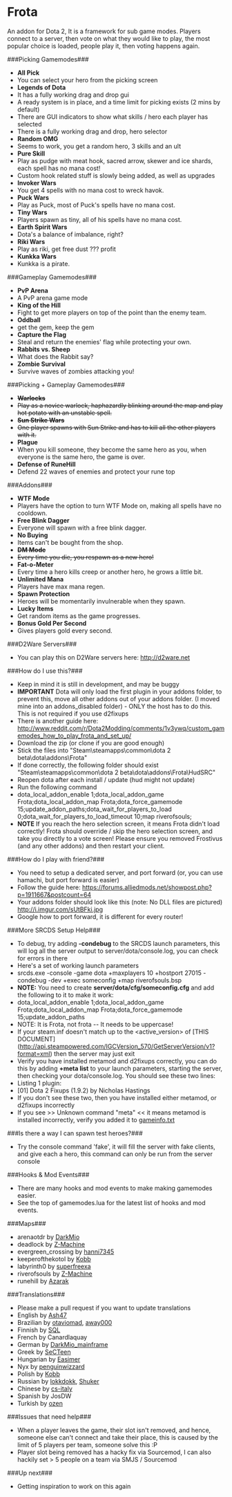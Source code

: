 Frota
=====

An addon for Dota 2, It is a framework for sub game modes. Players connect to a server, then vote on what they would like to play, the most popular choice is loaded, people play it, then voting happens again.

###Picking Gamemodes###
 - **All Pick**
  - You can select your hero from the picking screen
 - **Legends of Dota**
  - It has a fully working drag and drop gui
  - A ready system is in place, and a time limit for picking exists (2 mins by default)
  - There are GUI indicators to show what skills / hero each player has selected
  - There is a fully working drag and drop, hero selector
 - **Random OMG**
  - Seems to work, you get a random hero, 3 skills and an ult
 - **Pure Skill**
  - Play as pudge with meat hook, sacred arrow, skewer and ice shards, each spell has no mana cost!
  - Custom hook related stuff is slowly being added, as well as upgrades
 - **Invoker Wars**
  - You get 4 spells with no mana cost to wreck havok.
 - **Puck Wars**
  - Play as Puck, most of Puck's spells have no mana cost.
 - **Tiny Wars**
  - Players spawn as tiny, all of his spells have no mana cost.
 - **Earth Spirit Wars**
  - Dota's a balance of imbalance, right?
 - **Riki Wars**
  - Play as riki, get free dust ??? profit
 - **Kunkka Wars**
  - Kunkka is a pirate.


###Gameplay Gamemodes###
 - **PvP Arena**
  - A PvP arena game mode
 - **King of the Hill**
  - Fight to get more players on top of the point than the enemy team.
 - **Oddball**
  - get the gem, keep the gem
 - **Capture the Flag**
  - Steal and return the enemies' flag while protecting your own.
 - **Rabbits vs. Sheep**
  - What does the Rabbit say?
 - **Zombie Survival**
  - Survive waves of zombies attacking you!


###Picking + Gameplay Gamemodes###
 - **~~Warlocks~~**
  - ~~Play as a novice warlock, haphazardly blinking around the map and play hot potato with an unstable spell.~~
 - **~~Sun Strike Wars~~**
  - ~~One player spawns with Sun Strike and has to kill all the other players with it.~~
 - **Plague**
  - When you kill someone, they become the same hero as you, when everyone is the same hero, the game is over.
 - **Defense of RuneHill**
  - Defend 22 waves of enemies and protect your rune top

###Addons###
 - **WTF Mode**
  - Players have the option to turn WTF Mode on, making all spells have no cooldown.
 - **Free Blink Dagger**
  - Everyone will spawn with a free blink dagger.
 - **No Buying**
  - Items can't be bought from the shop.
 - **~~DM Mode~~**
  - ~~Every time you die, you respawn as a new hero!~~
 - **Fat-o-Meter**
  - Every time a hero kills creep or another hero, he grows a little bit.
 - **Unlimited Mana**
  - Players have max mana regen.
 - **Spawn Protection**
  - Heroes will be momentarily invulnerable when they spawn.
 - **Lucky Items**
  - Get random items as the game progresses.
 - **Bonus Gold Per Second**
  - Gives players gold every second.

###D2Ware Servers###
 - You can play this on D2Ware servers here: http://d2ware.net

###How do I use this?###
 - Keep in mind it is still in development, and may be buggy
 - **IMPORTANT** Dota will only load the first plugin in your addons folder, to prevent this, move all other addons out of your addons folder. (I moved mine into an addons_disabled folder) - ONLY the host has to do this. This is not required if you use d2fixups
 - There is another guide here: http://www.reddit.com/r/Dota2Modding/comments/1v3ywq/custom_gamemodes_how_to_play_frota_and_set_up/
 - Download the zip (or clone if you are good enough)
 - Stick the files into "Steam\steamapps\common\dota 2 beta\dota\addons\Frota"
 - If done correctly, the following folder should exist "Steam\steamapps\common\dota 2 beta\dota\addons\Frota\HudSRC"
 - Reopen dota after each install / update (hud might not update)
 - Run the following command
  - dota_local_addon_enable 1;dota_local_addon_game Frota;dota_local_addon_map Frota;dota_force_gamemode 15;update_addon_paths;dota_wait_for_players_to_load 0;dota_wait_for_players_to_load_timeout 10;map riverofsouls;
 - **NOTE** If you reach the hero selection screen, it means Frota didn't load correctly! Frota should override / skip the hero selection screen, and  take you directly to a vote screen! Please ensure you removed Frostivus (and any other addons) and then restart your client.

###How do I play with friend?###
 - You need to setup a dedicated server, and port forward (or, you can use hamachi, but port forward is easier)
 - Follow the guide here: https://forums.alliedmods.net/showpost.php?p=1911667&postcount=64
 - Your addons folder should look like this (note: No DLL files are pictured) http://i.imgur.com/sUtBFki.jpg
 - Google how to port forward, it is different for every router!

###More SRCDS Setup Help###
 - To debug, try adding **-condebug** to the SRCDS launch parameters, this will log all the server output to server/dota/console.log, you can check for errors in there
 - Here's a set of working launch parameters
  - srcds.exe -console -game dota +maxplayers 10 +hostport 27015 -condebug -dev +exec someconfig +map riverofsouls.bsp
  - **NOTE:** You need to create **server/dota/cfg/someconfig.cfg** and add the following to it to make it work:
   - dota_local_addon_enable 1;dota_local_addon_game Frota;dota_local_addon_map Frota;dota_force_gamemode 15;update_addon_paths
 - NOTE: It is Frota, not frota -- It needs to be uppercase!
 - If your steam.inf doesn't match up to the <active_version> of [THIS DOCUMENT] (http://api.steampowered.com/IGCVersion_570/GetServerVersion/v1?format=xml) then the server may just exit
 - Verify you have installed metamod and d2fixups correctly, you can do this by adding **+meta list** to your launch parameters, starting the server, then checking your dota/console.log. You should see these two lines:
  - Listing 1 plugin:
  - [01] Dota 2 Fixups (1.9.2) by Nicholas Hastings
 - If you don't see these two, then you have installed either metamod, or d2fixups incorrectly
 - If you see >> Unknown command "meta" << it means metamod is installed incorrectly, verify you added it to [gameinfo.txt](http://wiki.alliedmods.net/Installing_Metamod:Source#GameInfo)

###Is there a way I can spawn test heroes?###
 - Try the console command 'fake', it will fill the server with fake clients, and give each a hero, this command can only be run from the server console

###Hooks & Mod Events###
 - There are many hooks and mod events to make making gamemodes easier.
 - See the top of gamemodes.lua for the latest list of hooks and mod events.

###Maps###
 - arenaotdr by [DarkMio][12]
 - deadlock by [Z-Machine][11]
 - evergreen_crossing by [hanni7345][13]
 - keeperofthekotol by [Kobb][8]
 - labyrinth0 by [superfreexa][14]
 - riverofsouls by [Z-Machine][11]
 - runehill by [Azarak][15]

###Translations###
 - Please make a pull request if you want to update translations
 - English by [Ash47][1]
 - Brazilian by [otaviomad][16], [away000][17]
 - Finnish by [SQL][9]
 - French by Canardlaquay
 - German by [DarkMio_mainframe][5]
 - Greek by [SeCTeen][18]
 - Hungarian by [Easimer][4]
 - Nyx by [penguinwizzard][6]
 - Polish by [Kobb][8]
 - Russian by [lokkdokk][2], [Shuker][3]
 - Chinese by [cs-italy][10]
 - Spanish by JosDW
 - Turkish by [ozen][7]

###Issues that need help###
 - When a player leaves the game, their slot isn't removed, and hence, someone else can't connect and take their place, this is caused by the limit of 5 players per team, someone solve this :P
  - Player slot being removed has a hacky fix via Sourcemod, I can also hackily set > 5 people on a team via SMJS / Sourcemod

###Up next###
 - Getting inspiration to work on this again

[1]: https://github.com/ash47
[2]: https://github.com/lokkdokk
[3]: https://github.com/theShuker
[4]: https://github.com/Easimer
[5]: https://github.com/DarkMio
[6]: https://github.com/penguinwizzard
[7]: https://github.com/ozen
[8]: https://github.com/KobbDota
[9]: https://github.com/justSQL
[10]: https://github.com/cs-italy
[11]: https://github.com/Z-Machine
[12]: https://github.com/DarkMio
[13]: https://github.com/hanni7345
[14]: https://github.com/superfreexa
[15]: https://github.com/Azarak
[16]: https://github.com/otaviomad
[17]: https://github.com/away000
[18]: https://github.com/SeCTeen
